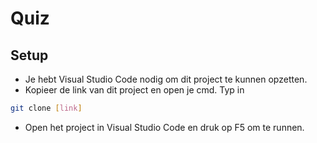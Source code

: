 # Quiz

## Setup

- Je hebt Visual Studio Code nodig om dit project te kunnen opzetten.
- Kopieer de link van dit project en open je cmd. Typ in
```bash
git clone [link]
```
- Open het project in Visual Studio Code en druk op F5 om te runnen.
